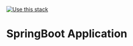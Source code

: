 [![Use this stack](https://github.com/stack-instance/badge.svg)](https://github.com/stack-instance?stack_template_owner=Iltwats&stack_template_repo=java-springboot-aws)
     
# SpringBoot Application
